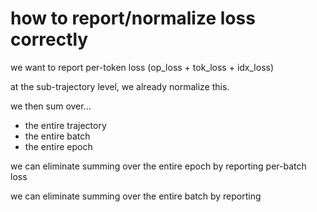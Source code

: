 # how to report/normalize loss correctly

we want to report per-token loss (op_loss + tok_loss + idx_loss)

at the sub-trajectory level, we already normalize this.

we then sum over...
- the entire trajectory
- the entire batch
- the entire epoch

we can eliminate summing over the entire epoch by reporting per-batch loss

we can eliminate summing over the entire batch by reporting 